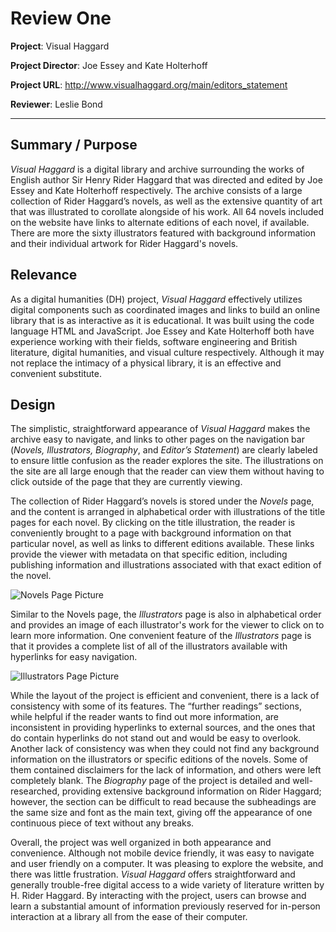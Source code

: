 # Review One

**Project**: Visual Haggard

**Project Director**: Joe Essey and Kate Holterhoff

**Project URL**: http://www.visualhaggard.org/main/editors_statement

**Reviewer**: Leslie Bond

___


## Summary / Purpose
*Visual Haggard* is a digital library and archive surrounding the works of English author Sir Henry Rider Haggard that was directed and edited by Joe Essey and Kate Holterhoff respectively. The archive consists of a large collection of Rider Haggard’s novels, as well as the extensive quantity of art that was illustrated to corollate alongside of his work. All 64 novels included on the website have links to alternate editions of each novel, if available. There are more the sixty illustrators featured with background information and their individual artwork for Rider Haggard's novels. 


## Relevance 
As a digital humanities (DH) project, *Visual Haggard* effectively utilizes digital components such as coordinated images and links to build an online library that is as interactive as it is educational. It was built using the code language HTML and JavaScript. Joe Essey and Kate Holterhoff both have experience working with their fields, software engineering and British literature, digital humanities, and visual culture respectively. Although it may not replace the intimacy of a physical library, it is an effective and convenient substitute.

## Design

The simplistic, straightforward appearance of *Visual Haggard* makes the archive easy to navigate, and links to other pages on the navigation bar (*Novels, Illustrators, Biography*, and *Editor’s Statement*) are clearly labeled to ensure little confusion as the reader explores the site. The illustrations on the site are all large enough that the reader can view them without having to click outside of the page that they are currently viewing.

The collection of Rider Haggard’s novels is stored under the *Novels* page, and the content is arranged in alphabetical order with illustrations of the title pages for each novel. By clicking on the title illustration, the reader is conveniently brought to a page with background information on that particular novel, as well as links to different editions available. These links provide the viewer with metadata on that specific edition, including publishing information and illustrations associated with that exact edition of the novel. 

![Novels Page Picture](https://lesliebond.github.io/LeslieBond/images/Goodqualityphotograph.jpg)


Similar to the Novels page, the *Illustrators* page is also in alphabetical order and provides an image of each illustrator's work for the viewer to click on to learn more information. One convenient feature of the *Illustrators* page is that it provides a complete list of all of the illustrators available with hyperlinks for easy navigation. 

![Illustrators Page Picture](https://lesliebond.github.io/LeslieBond/images/Visualhaggardnovels.jpg)

While the layout of the project is efficient and convenient, there is a lack of consistency with some of its features. The “further readings” sections, while helpful if the reader wants to find out more information, are inconsistent in providing hyperlinks to external sources, and the ones that do contain hyperlinks do not stand out and would be easy to overlook. Another lack of consistency was when they could not find any background information on the illustrators or specific editions of the novels. Some of them contained disclaimers for the lack of information, and others were left completely blank. 
The *Biography* page of the project is detailed and well-researched, providing extensive background information on Rider Haggard; however, the section can be difficult to read because the subheadings are the same size and font as the main text, giving off the appearance of one continuous piece of text without any breaks.

Overall, the project was well organized in both appearance and convenience. Although not mobile device friendly, it was easy to navigate and user friendly on a computer. It was pleasing to explore the website, and there was little frustration. *Visual Haggard* offers straightforward and generally trouble-free digital access to a wide variety of literature written by H. Rider Haggard. By interacting with the project, users can browse and learn a substantial amount of information previously reserved for in-person interaction at a library all from the ease of their computer. 
